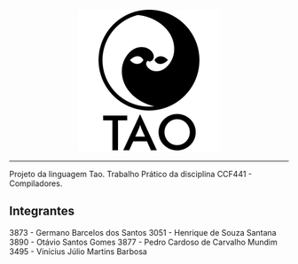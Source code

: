 <p align="center"><img src="docs/logotype.png" width="256" alt="Tao logo"></p>

---

Projeto da linguagem Tao. Trabalho Prático da disciplina CCF441 - Compiladores.

## Integrantes

3873 - Germano Barcelos dos Santos
3051 - Henrique de Souza Santana
3890 - Otávio Santos Gomes
3877 - Pedro Cardoso de Carvalho Mundim
3495 - Vinícius Júlio Martins Barbosa
